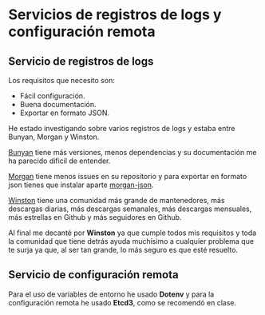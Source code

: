 # Servicios de registros de logs y configuración remota

## Servicio de registros de logs

Los requisitos que necesito son:
- Fácil configuración.
- Buena documentación.
- Exportar en formato JSON.

He estado investigando sobre varios registros de logs y estaba entre Bunyan, Morgan y Winston.

[Bunyan](https://github.com/trentm/node-bunyan) tiene más versiones, menos dependencias y su documentación me ha parecido dificil de entender.

[Morgan](https://github.com/expressjs/morgan) tiene menos issues en su repositorio y para exportar en formato json tienes que instalar aparte [morgan-json](npmjs.com/package/morgan-json).

[Winston](https://github.com/winstonjs/winston) tiene una comunidad más grande de mantenedores, más descargas diarias, más descargas semanales, más descargas mensuales, más estrellas en Github y más seguidores en Github.

Al final me decanté por **Winston** ya que cumple todos mis requisitos y toda la comunidad que tiene detrás ayuda muchísimo a cualquier problema que te surja ya que, al ser tan grande, lo más seguro es que esté resuelto.

## Servicio de configuración remota

Para el uso de variables de entorno he usado **Dotenv** y para la configuración remota he usado **Etcd3**, como se recomendó en clase.
